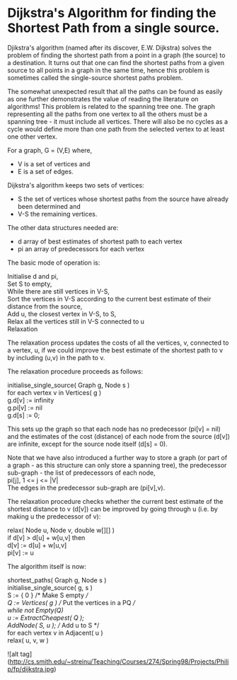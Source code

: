 # Dijkstra's Algorithm for finding the Shortest Path from a single source.

Djikstra's algorithm (named after its discover, E.W. Dijkstra) solves the problem of finding the shortest path from a point in a graph (the source) to a destination. It turns out that one can find the shortest paths from a given source to all points in a graph in the same time, hence this problem is sometimes called the single-source shortest paths problem.

The somewhat unexpected result that all the paths can be found as easily as one further demonstrates the value of reading the literature on algorithms!
This problem is related to the spanning tree one. The graph representing all the paths from one vertex to all the others must be a spanning tree - it must include all vertices. There will also be no cycles as a cycle would define more than one path from the selected vertex to at least one other vertex. 

For a graph,
G = (V,E)	where,	
- V is a set of vertices and
- E is a set of edges.

Dijkstra's algorithm keeps two sets of vertices:
- S	 	the set of vertices whose shortest paths from the source have already been determined and
- V-S	 	the remaining vertices.

The other data structures needed are:
- d	array of best estimates of shortest path to each vertex
- pi	an array of predecessors for each vertex

The basic mode of operation is:

  Initialise d and pi,<br />
  Set S to empty,<br />
  While there are still vertices in V-S,<br />
  Sort the vertices in V-S according to the current best estimate of their distance from the source,<br />
  Add u, the closest vertex in V-S, to S,<br />
  Relax all the vertices still in V-S connected to u<br />
  Relaxation<br />

The relaxation process updates the costs of all the vertices, v, connected to a vertex, u, if we could improve the best estimate of the shortest path to v by including (u,v) in the path to v.

The relaxation procedure proceeds as follows:

initialise_single_source( Graph g, Node s )<br />
   for each vertex v in Vertices( g )<br />
       g.d[v] := infinity<br />
       g.pi[v] := nil<br />
   g.d[s] := 0;<br />
   
This sets up the graph so that each node has no predecessor (pi[v] = nil) and the estimates of the cost (distance) of each node from the source (d[v]) are infinite, except for the source node itself (d[s] = 0).

Note that we have also introduced a further way to store a graph (or part of a graph - as this structure can only store a spanning tree), the predecessor sub-graph - the list of predecessors of each node,<br />
pi[j], 1 <= j <= |V|
<br />
The edges in the predecessor sub-graph are (pi[v],v).

The relaxation procedure checks whether the current best estimate of the shortest distance to v (d[v]) can be improved by going through u (i.e. by making u the predecessor of v):

relax( Node u, Node v, double w[][] )<br />
    if d[v] > d[u] + w[u,v] then<br />
       d[v] := d[u] + w[u,v]<br />
       pi[v] := u<br />
       
The algorithm itself is now:

  shortest_paths( Graph g, Node s )<br />
      initialise_single_source( g, s )<br />
      S := { 0 }        /* Make S empty */<br />
      Q := Vertices( g ) /* Put the vertices in a PQ */<br />
      while not Empty(Q) <br />
          u := ExtractCheapest( Q );<br />
          AddNode( S, u ); /* Add u to S */<br />
          for each vertex v in Adjacent( u )<br />
              relax( u, v, w )<br />


![alt tag] (http://cs.smith.edu/~streinu/Teaching/Courses/274/Spring98/Projects/Philip/fp/dijkstra.jpg)
